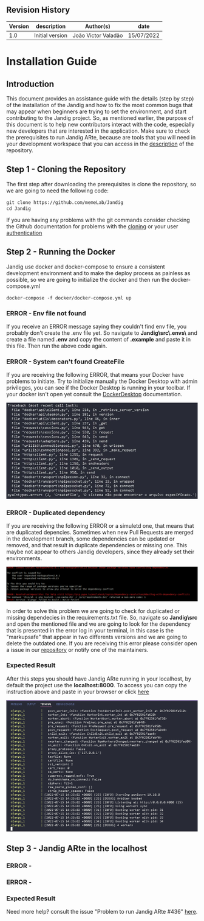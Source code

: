 ## Revision History
 
|Version | description| Author(s) | date |
|--------|------------|-----------|------|
|1.0|Initial version|João Victor Valadão|15/07/2022| 


# Installation Guide

## Introduction 

This document provides an assistance guide with the details (step by step) of the installation of the Jandig and how to fix the most common bugs that may appear when beginners are trying to set the environment, and start contributing to the Jandig project. So, as mentioned earlier, the purpose of this document is to help new contributors interact with the code, especially new developers that are interested in the application. Make sure to check the prerequisites to run Jandig ARte, because are tools that you will need in your development workspace that you can access in the [description](http://memelab.com.br/jandig/README.md/) of the repository.

## Step 1 - Cloning the Repository

The first step after downloading the prerequisites is clone the repository, so we are going to need the following code:
```
git clone https://github.com/memeLab/Jandig
cd Jandig
```
If you are having any problems with the git commands consider checking the Github documentation for problems with the [cloning](https://docs.github.com/pt/repositories/creating-and-managing-repositories/troubleshooting-cloning-errors) or your user [authentication](https://docs.github.com/pt/account-and-profile/setting-up-and-managing-your-personal-account-on-github/managing-email-preferences/setting-your-commit-email-address)

## Step 2 - Running the Docker

Jandig use docker and docker-compose to ensure a consistent development environment and to make the deploy process as painless as possible, so we are going to initialize the docker and then run the docker-compose.yml
```
docker-compose -f docker/docker-compose.yml up
```

### ERROR - Env file not found

If you receive an ERROR message saying they couldn't find env file, you probably don't create the .env file yet. So navigate to **Jandig\src\\.envs\\** and create a file named **.env** and copy the content of **.example** and paste it in this file. Then run the above code again.

### ERROR - System can't found CreateFile
If you are receiving the following ERROR, that means your Docker have problems to initiate. Try to initialize manually the Docker Desktop with admin privileges, you can see if the Docker Desktop is running in your toolbar. If your docker isn't open yet consult the [DockerDesktop](https://docs.microsoft.com/pt-br/windows/wsl/tutorials/wsl-containers) documentation.

![env-file](./images/installation-guide-createFile.png)

### ERROR - Duplicated dependency
If you are receiving the following ERROR or a simuletd one, that means that are duplicated depencies. Sometimes when new Pull Requests are merged in the development branch, some dependencies can be updated or removed, and that result in duplicate dependencies or missing one. This maybe not appear to others Jandig developers, since they already set their environments. 

![env-file](./images/installation-guide-duplicate-dependency.png)

In order to solve this problem we are going to check for duplicated or missing dependecies in the requirements.txt file. So, navigate so **Jandig\src** and open the mentioned file and we are going to look for the dependency that is presented in the error log in your terminal, in this case is the "markupsafe" that appear in two differents versions and we are going to delete the outdated one. If you are receiving this error please consider open a issue in our [repository](https://github.com/memeLab/Jandig) or notify one of the maintainers.

### Expected Result
After this steps you should have Jandig ARte running in your localhost, by default the project use the **localhost:8000**. To access you can copy the instruction above and paste in your browser or click [here](http://localhost:8000/)

![env-file](./images/installation-guide-terminal-expected.png)

## Step 3 - Jandig ARte in the localhost

### ERROR -
### ERROR -
### Expected Result

Need more help? consult the issue "Problem to run Jandig ARte #436" [here](https://github.com/memeLab/Jandig/issues/436).
